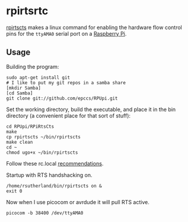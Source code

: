 # rpirtsrtc

[rpirtscts] makes a linux command for enabling the hardware flow control pins for the `ttyAMA0` serial port on a [Raspberry Pi].

[rpirtscts]: https://github.com/mholling/rpirtscts
[Raspberry Pi]: http://www.raspberrypi.org/


## Usage

Building the program:

```
sudo apt-get install git
# I like to put my git repos in a samba share
[mkdir Samba]
[cd Samba]
git clone git://github.com/epccs/RPUpi.git
```

Set the working directory, build the executable, and place it in the bin directory (a convenient place for that sort of stuff):

```
cd RPUpi/RPiRtsCts
make
cp rpirtscts ~/bin/rpirtscts
make clean
cd ~
chmod ugo+x ~/bin/rpirtscts
```

Follow these rc.local [recommendations].

[recommendations]: https://www.raspberrypi.org/documentation/linux/usage/rc-local.md

Startup with RTS handshacking on.

```
/home/rsutherland/bin/rpirtscts on &
exit 0
```

Now when I use picocom or avrdude it will pull RTS active.

```
picocom -b 38400 /dev/ttyAMA0
```

